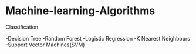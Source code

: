 # Machine-learning-Algorithms


Classification

-Decision Tree
-Random Forest
-Logistic Regression
-K Nearest Neighbours
-Support Vector Machines(SVM)
